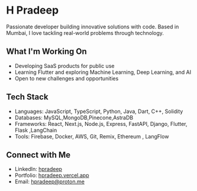 <xaiArtifact artifact_id="bb2305a4-670f-410d-be20-1b7583947bc6" artifact_version_id="77600cc3-16e7-4f6c-851d-247375a0fe2e" title="README.md" contentType="text/markdown">

# H Pradeep

Passionate developer building innovative solutions with code. Based in Mumbai, I love tackling real-world problems through technology.

## What I'm Working On
- Developing SaaS products for public use
- Learning Flutter and exploring Machine Learning, Deep Learning, and AI
- Open to new challenges and opportunities

## Tech Stack
- Languages: JavaScript, TypeScript, Python, Java, Dart, C++, Solidity
- Databases: MySQL,MongoDB,Pinecone,AstraDB
- Frameworks: React, Next.js, Node.js, Express, FastAPI, Django, Flutter, Flask ,LangChain
- Tools: Firebase, Docker, AWS, Git, Remix, Ethereum , LangFlow 

## Connect with Me
- LinkedIn: [hpradeep](https://www.linkedin.com/in/hpradeep)
- Portfolio: [hpradeep.vercel.app](https://hpradeep.vercel.app)
- Email: [hpradeep@proton.me](mailto:hpradeep@proton.me)

</xaiArtifact>

